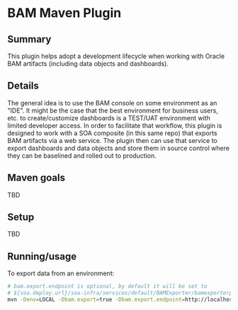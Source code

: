 # BAM Maven Plugin

## Summary

This plugin helps adopt a development lifecycle when working with Oracle BAM artifacts (including data objects and dashboards).

## Details

The general idea is to use the BAM console on some environment as an "IDE". It might be the case that the best environment for business users, etc. to create/customize dashboards is a TEST/UAT environment with limited developer access. In order to facilitate that workflow, this plugin is designed to work with a SOA composite (in this same repo) that exports BAM artifacts via a web service. The plugin then can use that service to export dashboards and data objects and store them in source control where they can be baselined and rolled out to production.

## Maven goals

TBD

## Setup

TBD

## Running/usage

To export data from an environment:
```bash
# bam.export.endpoint is optional, by default it will be set to
# ${soa.deploy.url}/soa-infra/services/default/BAMExporter/bamexporterprocess_client_ep
mvn -Denv=LOCAL -Dbam.export=true -Dbam.export.endpoint=http://localhost:8001/soa-infra/services/default/BAMExporter/bamexporterprocess_client_ep generate-resources
```
